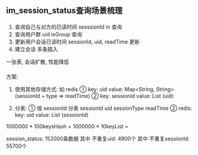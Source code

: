 ## im_session_status查询场景梳理


####

1. 查询自己与对方的已读时间          sesssionId in 查询
2. 查询用户群                       uid isGroup 查询
3. 更新用户会话已读时间              sessionId, uid, readTime 更新
4. 建立会话                         多条插入

一张表, 会话扩散, 性能降低
####

####
方案:
1. 使用其他存储方式:  如 redis
    ① key: uid          value: Map<String, String> (sessionId + type => readTime)
    ② key: sessionId    value: List<String> (uid)

2. 分表:
    ① 按 sessionId 分表 sessionId uid sessionType readTime
    ② redis:   key: uid   value: List<String> (sessionId)

1000000 * 100keysHash + 1000000 * 10keyList = 

session_status: 152000条数据
其中 不重复uid: 4900个
其中 不重复sessionId: 55700个